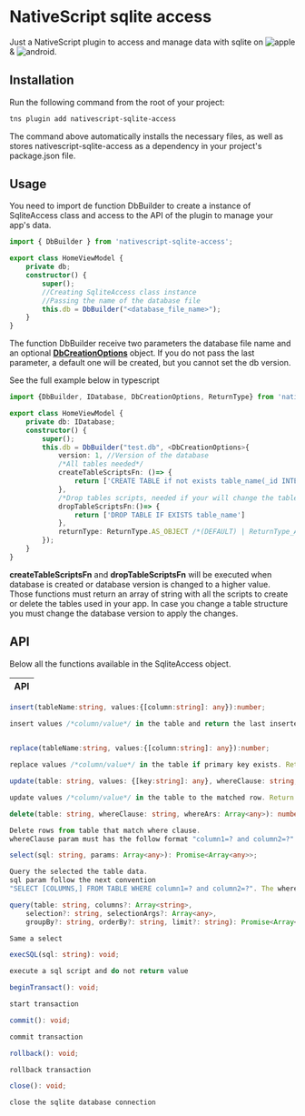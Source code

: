 # NativeScript sqlite access

Just a NativeScript plugin to access and manage data with sqlite on ![apple](https://cdn3.iconfinder.com/data/icons/picons-social/57/16-apple-32.png) &amp;  ![android](https://cdn4.iconfinder.com/data/icons/logos-3/228/android-32.png). 

## Installation

Run the following command from the root of your project:

```bash
tns plugin add nativescript-sqlite-access
```
The command above automatically installs the necessary files, as well as stores nativescript-sqlite-access as a dependency in your project's package.json file.

## Usage 

You need to import de function DbBuilder to create a instance of SqliteAccess class and access to the API of the plugin to manage your app's data.
	
```typescript
import { DbBuilder } from 'nativescript-sqlite-access';

export class HomeViewModel {
    private db;
    constructor() {
        super();
        //Creating SqliteAccess class instance
        //Passing the name of the database file
        this.db = DbBuilder("<database_file_name>");
    }
}
```

The function DbBuilder receive two parameters the database file name and an optional [**DbCreationOptions**](src/common/Common.ts#DbCreationOptions) object. If you do not pass the last parameter, a default one will be created, but you cannot set the db version.

See the full example below in typescript

```typescript
import {DbBuilder, IDatabase, DbCreationOptions, ReturnType} from 'nativescript-sqlite-access';

export class HomeViewModel {
    private db: IDatabase;
    constructor() {
        super();
        this.db = DbBuilder("test.db", <DbCreationOptions>{
            version: 1, //Version of the database
            /*All tables needed*/
            createTableScriptsFn: ()=> {
                return ['CREATE TABLE if not exists table_name(_id INTEGER PRIMARY KEY AUTOINCREMENT, column TEXT)'];
            },
            /*Drop tables scripts, needed if your will change the tables structure*/
            dropTableScriptsFn:()=> { 
                return ['DROP TABLE IF EXISTS table_name']
            },
            returnType: ReturnType.AS_OBJECT /*(DEFAULT) | ReturnType_AS_ARRAY*/
        });
    }
}
```

**createTableScriptsFn** and **dropTableScriptsFn** will be executed when database is created or database version is changed to a higher value. Those functions must return an array of string with all the scripts to create or delete the tables used in your app. In case you change a table structure you must change the database version to apply the changes.

## API

Below all the functions available in the SqliteAccess object.
    
|API|
|---|
```typescript
insert(tableName:string, values:{[column:string]: any}):number;

insert values /*column/value*/ in the table and return the last inserted id
    
```
```typescript
replace(tableName:string, values:{[column:string]: any}):number;

replace values /*column/value*/ in the table if primary key exists. Return the number of affected rows
```
```typescript
update(table: string, values: {[key:string]: any}, whereClause: string, whereArs: Array<any>): number;

update values /*column/value*/ in the table to the matched row. Return the number of affected rows
```
```typescript
delete(table: string, whereClause: string, whereArs: Array<any>): number;

Delete rows from table that match where clause.
whereClause param must has the follow format "column1=? and column2=?"
```

```typescript
select(sql: string, params: Array<any>): Promise<Array<any>>;

Query the selected the table data.
sql param follow the next convention 
"SELECT [COLUMNS,] FROM TABLE WHERE column1=? and column2=?". The where can be omitted.
```

```typescript
query(table: string, columns?: Array<string>,
    selection?: string, selectionArgs?: Array<any>,
    groupBy?: string, orderBy?: string, limit?: string): Promise<Array<any>>;

Same a select

```

```typescript
execSQL(sql: string): void;

execute a sql script and do not return value
```

```typescript
beginTransact(): void;

start transaction
```

```typescript
commit(): void;

commit transaction
```

```typescript
rollback(): void;

rollback transaction
```

```typescript
close(): void;

close the sqlite database connection
```
